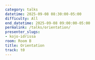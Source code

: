 ```yaml
---
category: talks
datetime: 2025-09-08 08:30:00-05:00
difficulty: All
end_datetime: 2025-09-08 09:00:00-05:00
permalink: /talks/orientation/
presenter_slugs:
- kojo-idrissa
room: Room B
title: Orientation
track: t0
---
```


